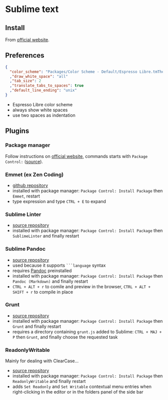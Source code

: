 # Sublime text

## Install

From [official website](http://www.sublimetext.com/).

## Preferences

```json
{
  "color_scheme": "Packages/Color Scheme - Default/Espresso Libre.tmTheme"
  ,"draw_white_space": "all"
  ,"tab_size": 2
  ,"translate_tabs_to_spaces": true
  ,"default_line_ending": "unix"
}
```

* Espresso Libre color scheme
* always show white spaces
* use two spaces as indentation

## Plugins

### Package manager

Follow instructions on [official website](http://wbond.net/sublime_packages/package_control), commands starts with `Package Control:` ([source](http://wbond.net/sublime_packages/package_control/usage)).

### Emmet (ex Zen Coding)

* [github repository](https://github.com/sergeche/emmet-sublime)
* installed with package manager: `Package Control: Install Package` then `Emmet`, restart
* type expression and type `CTRL + E` to expand

### Sublime Linter

* [source repository](https://github.com/SublimeLinter/SublimeLinter)
* installed with package manager: `Package Control: Install Package` then `SublimeLinter` and finally restart

### Sublime Pandoc

* [source repository](https://github.com/jclement/SublimePandoc)
* used because it supports ```` ```language ```` syntax
* requires [Pandoc](http://johnmacfarlane.net/pandoc/) preinstalled
* installed with package manager: `Package Control: Install Package` then `Pandoc (Markdown)` and finally restart
* `CTRL + ALT + r` to comile and preview in the browser, `CTRL + ALT + SHIFT + r` to compile in place

### Grunt

* [source repository](https://github.com/tvooo/sublime-grunt)
* installed with package manager: `Package Control: Install Package` then `Grunt` and finally restart
* requires a directory containing `grunt.js` added to Sublime: `CTRL + MAJ + P` then `Grunt`, and finally choose the requested task

### ReadonlyWritable

Mainly for dealing with ClearCase...

* [source repository](https://github.com/pyzhangxiang/sublimetext-2-readonly-writable)
* installed with package manager: `Package Control: Install Package` then `ReadonlyWritable` and finally restart
* adds `Set Readonly` and `Set Writable` contextual menu entries when right-clicking in the editor or in the folders panel of the side bar
